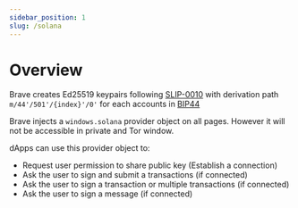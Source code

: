 ```yaml
---
sidebar_position: 1
slug: /solana
---
```


# Overview

Brave creates Ed25519 keypairs following
[SLIP-0010](https://github.com/satoshilabs/slips/blob/master/slip-0010.md) with
derivation path `m/44'/501'/{index}'/0'` for each accounts in
[BIP44](https://github.com/bitcoin/bips/blob/master/bip-0044.mediawiki)

Brave injects a `windows.solana` provider object on all pages. However it will
not be accessible in private and Tor window.

dApps can use this provider object to:
- Request user permission to share public key (Establish a connection)
- Ask the user to sign and submit a transactions (if connected)
- Ask the user to sign a transaction or multiple transactions (if connected)
- Ask the user to sign a message (if connected)
